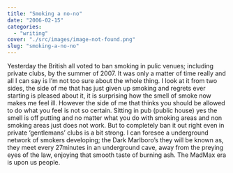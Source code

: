 ```yaml
---
title: "Smoking a no-no"
date: "2006-02-15"
categories: 
  - "writing"
cover: "./src/images/image-not-found.png"
slug: "smoking-a-no-no"
---
```


Yesterday the British all voted to ban smoking in pulic venues; including private clubs, by the summer of 2007. 
It was only a matter of time really and all I can say is I’m not too sure about the whole thing. I look at it from two sides, the side of me that has just given up smoking and regrets ever starting is pleased about it, it is surprising how the smell of smoke now makes me feel ill. However the side of me that thinks you should be allowed to do what you feel is not so certain. Sitting in pub (public house) yes the smell is off putting and no matter what you do with smoking areas and non smoking areas just does not work. But to completely ban it out right even in private ‘gentlemans’ clubs is a bit strong. I can foresee a underground network of smokers developing; the Dark Marlboro’s they will be known as, they meet every 27minutes in an underground cave, away from the preying eyes of the law, enjoying that smooth taste of burning ash. The MadMax era is upon us people.
